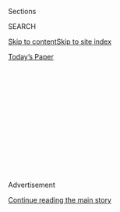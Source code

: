 <div id="app">

<div>

<div>

<div>

<div class="NYTAppHideMasthead css-1q2w90k e1suatyy0">

<div class="section css-ui9rw0 e1suatyy2">

<div class="css-eph4ug er09x8g0">

<div class="css-6n7j50">

</div>

<span class="css-1dv1kvn">Sections</span>

<div class="css-10488qs">

<span class="css-1dv1kvn">SEARCH</span>

</div>

[Skip to content](#site-content)[Skip to site index](#site-index)

</div>

<div class="css-10698na e1huz5gh0">

</div>

</div>

<div id="masthead-bar-one" class="section hasLinks css-15hmgas e1csuq9d3">

<div class="css-uqyvli e1csuq9d0">

</div>

<div class="css-1uqjmks e1csuq9d1">

</div>

<div class="css-9e9ivx">

[](https://myaccount.nytimes.com/auth/login?response_type=cookie&client_id=vi)

</div>

<div class="css-1bvtpon e1csuq9d2">

[Today’s Paper](https://www.nytimes.com/section/todayspaper)

</div>

</div>

</div>

</div>

<div data-aria-hidden="false">

<div id="site-content" role="main">

<div>

<div class="css-1aor85t" style="opacity:0.000000001;z-index:-1;visibility:hidden">

<div class="css-1hqnpie">

<div class="css-epjblv">

<span class="css-17xtcya">[Opinion](/section/opinion)</span><span class="css-x15j1o">|</span><span class="css-fwqvlz">When
Utility Money Talks</span>

</div>

<div class="css-k008qs">

<div class="css-1iwv8en">

<span class="css-18z7m18"></span>

<div>

</div>

</div>

<span class="css-1n6z4y">https://nyti.ms/3i3MA2z</span>

<div class="css-1705lsu">

<div class="css-4xjgmj">

<div class="css-4skfbu" role="toolbar" data-aria-label="Social Media Share buttons, Save button, and Comments Panel with current comment count" data-testid="share-tools">

  - 
  - 
  - 
  - 
    
    <div class="css-6n7j50">
    
    </div>

  - 

</div>

</div>

</div>

</div>

</div>

</div>

<div id="NYT_TOP_BANNER_REGION" class="css-13pd83m">

</div>

<div id="top-wrapper" class="css-1sy8kpn">

<div id="top-slug" class="css-l9onyx">

Advertisement

</div>

[Continue reading the main story](#after-top)

<div class="ad top-wrapper" style="text-align:center;height:100%;display:block;min-height:250px">

<div id="top" class="place-ad" data-position="top" data-size-key="top">

</div>

</div>

<div id="after-top">

</div>

</div>

<div>

<div class="css-v5btjw etb61u70">

<div class="css-v05ibm etb61u71">

[Opinion](/section/opinion)

</div>

</div>

<div id="sponsor-wrapper" class="css-1hyfx7x">

<div id="sponsor-slug" class="css-19vbshk">

Supported by

</div>

[Continue reading the main story](#after-sponsor)

<div id="sponsor" class="ad sponsor-wrapper" style="text-align:center;height:100%;display:block">

</div>

<div id="after-sponsor">

</div>

</div>

<div class="css-186x18t">

</div>

<div class="css-1vkm6nb ehdk2mb0">

# When Utility Money Talks

</div>

Corruption scandals in Ohio and Illinois reveal an unsavory underside to
the politics of energy.

<div class="css-18e8msd">

<div class="css-vp77d3 epjyd6m0">

<div class="css-1p10dcb ey68jwv0" data-aria-hidden="true">

[![Justin
Gillis](https://static01.nyt.com/images/2018/02/13/opinion/justin-gillis/justin-gillis-thumbLarge-v3.png
"Justin Gillis")](https://www.nytimes.com/by/justin-gillis)

</div>

<div class="css-1baulvz">

By [<span class="css-1baulvz last-byline" itemprop="name">Justin
Gillis</span>](https://www.nytimes.com/by/justin-gillis)

<div class="css-8atqhb">

Mr. Gillis is a contributing Opinion writer and a former environmental
reporter for The Times.

</div>

</div>

</div>

  - Aug. 2, 2020

  - 
    
    <div class="css-4xjgmj">
    
    <div class="css-d8bdto" role="toolbar" data-aria-label="Social Media Share buttons, Save button, and Comments Panel with current comment count" data-testid="share-tools">
    
      - 
      - 
      - 
      - 
        
        <div class="css-6n7j50">
        
        </div>
    
      - 
    
    </div>
    
    </div>

</div>

<div class="css-79elbk" data-testid="photoviewer-wrapper">

<div class="css-z3e15g" data-testid="photoviewer-wrapper-hidden">

</div>

<div class="css-1a48zt4 ehw59r15" data-testid="photoviewer-children">

![<span class="css-cnj6d5 e1z0qqy90" itemprop="copyrightHolder"><span class="css-1ly73wi e1tej78p0">Credit...</span><span><span>Adam
McCauley</span></span></span>](https://static01.nyt.com/images/2020/08/02/opinion/02gillis-illo/02gillis-illo-articleLarge.jpg?quality=75&auto=webp&disable=upscale)

</div>

</div>

</div>

<div class="section meteredContent css-1r7ky0e" name="articleBody" itemprop="articleBody">

<div class="css-1fanzo5 StoryBodyCompanionColumn">

<div class="css-53u6y8">

The billion-dollar bailout of one of Ohio’s biggest utilities seemed
suspicious from the start. It turns out the F.B.I. was paying attention,
too.

Federal agents recently raided the home of the speaker of the Ohio House
of Representatives, Larry Householder, and charged him with
racketeering. He and his associates are accused of [operating a $60
million political slush fund](about:blank) to elect their candidates,
with the money coming from one of the state’s largest electricity
companies.

Pause to marvel at that figure: $60 million. That is a lot of money
washing through state politics, even in a state the size of Ohio.
Prosecutors contend that in return for the cash, Mr. Householder, a
Republican, pushed through a huge bailout of two nuclear plants and
several coal plants that were losing money. He has not commented.

The Ohio arrests came less than a week after the big electricity company
in Illinois, Commonwealth Edison, admitted in federal court [to bribing
political figures](about:blank) in that state and agreed to pay a $200
million fine.

</div>

</div>

<div class="css-1fanzo5 StoryBodyCompanionColumn">

<div class="css-53u6y8">

No public officials have yet been charged with accepting ComEd’s bribes,
but
[subpoenas](https://www.npr.org/local/309/2020/07/20/893009659/breaking-down-the-com-ed-patronage-scandal-and-what-s-next-for-michael-madigan)
have been issued to the offices of Michael J. Madigan, the longtime
speaker of the Illinois House of Representatives. Mr. Madigan, a
Democrat, oversaw passage of legislation sought by the power company,
including measures that effectively allowed it to raise rates to save
its own nuclear power plants. The Illinois governor has called on Mr.
Madigan to resign if charges are proved against him; he denies any
wrongdoing.

Those cases are only the most recent examples in a [wave of utility
wrongdoing](https://www.energyandpolicy.org/utility-corruption/) that
has come to light in recent years across the nation.

In South Carolina, criminal and civil charges have been filed in the $9
billion collapse of a nuclear power plant. The Securities and Exchange
Commission has
[accused](https://www.wsj.com/articles/sec-charges-south-carolina-companies-executives-in-failed-nuclear-project-case-11582855101)
former executives of the utility Scana of lying to the public and the
utility’s own shareholders about problems with the project, which state
regulators allowed to move forward for years despite exploding costs and
construction snafus. Last month, a former executive of Scana, Stephen
Byrne, [pleaded
guilty](https://www.postandcourier.com/business/former-scana-executive-pleads-guilty-to-charges-tied-to-failed-sc-nuclear-project/article_26e23ca8-c50b-11ea-8377-e7b39854212b.html)
to fraud and agreed to testify for prosecutors as they seek to bring
additional charges.

In New Orleans, the utility Entergy [was
caught](https://www.nola.com/news/article_f2266bc6-6458-5b14-87d5-c1e628650210.html)
hiring actors to show up at City Hall and pretend to be citizens in
favor of a controversial gas-fired power plant; the company was fined $5
million. A big Arizona utility, Arizona Public Service, has become
embroiled in repeated political scandals, including pumping millions in
dark money into a
[campaign](https://www.azcentral.com/story/money/business/energy/2019/03/29/arizona-public-service-admits-spending-millions-2014-corporation-commission-races/3317121002/)
to stack the state regulatory board with its lackeys.

Taken together, these and other cases demonstrate that too many power
and gas companies have sought to exercise undue influence over the
governments that nominally control them. Utilities spend lavishly on
campaign contributions, dinners, hunting trips for politicians and more.
They set up fake citizens’ groups to support their undertakings. And
they have been known to ply nonprofit community organizations with
“[donations](https://www.energyandpolicy.org/strings-attached-how-utilities-use-charitable-giving-to-influence-politics-increase-investor-profits/)”
to take public stances that favor the utility — and against the real
interests of the people these organizations ostensibly represent.

</div>

</div>

<div class="css-1fanzo5 StoryBodyCompanionColumn">

<div class="css-53u6y8">

The monopoly gas and power companies are lucrative enterprises by their
nature, and their rates are generally under direct government control.
Using money to influence politicians and regulators is nothing new. But
there is reason to be especially alert to it now, because these
companies too often are standing in the way of the switch to clean
energy that the country so desperately needs.

The Ohio case looks to be truly malodorous. Mr. Householder appears to
have won his high office largely because the power company, FirstEnergy,
and its affiliates were funding his political operation under the table,
using a “nonprofit” shell corporation that he controlled. That allowed
him to pump huge sums into the campaigns of allied candidates who, after
winning their legislative seats, voted to give him the speakership. Then
they voted in favor of his highest priority, the bailout bill.

Prosecutors claim that $400,000 of the power company’s money went
directly into Mr. Householder’s pocket as he was doing the company’s
bidding in the Ohio Statehouse. However, much of the money was used to
pay for deceptive advertising to advance the bailout bill and to protect
Mr. Householder and his allies from angry voters. Prosecutors contend
that his operation also hired agents to interfere, [sometimes
physically](https://www.cleveland.com/open/2019/09/house-bill-6-campaign-worker-charged-over-confrontation-with-repeal-campaign-worker.html),
with a petition drive to repeal the bailout law.

Why was the power company seeking bailouts in the first place? Across
the country, nuclear and coal plants are at risk of closure because they
cannot compete with natural-gas plants and wind and solar farms. The
coal shutdowns are good news for the climate; the nuclear shutdowns are
more problematic, since these plants are among the nation’s largest
sources of clean electricity.

Congress could stop the nuclear closures with a big climate bill, but
Mitch McConnell, the Senate majority leader, is a big supporter of the
coal industry and will let no such bill through that body. Until
Congress acts, saving the nuclear plants with state subsidies *may* be a
good idea. But states need to drive a hard bargain in these deals,
paying only as much as the power companies really need and doing so only
after carefully weighing alternatives for cleaning up the grid.

That is not what happened in Ohio. Instead the legislature passed a
malign law that charged ratepayers $150 million a year to fund the
bailouts, with no credible auditing of how much was really needed. While
the law did throw a minor sop to the solar industry, it also gutted most
of Ohio’s standards on energy efficiency and clean energy, which were
weak to begin with.

It is now clear that as the Ohio deal went down, the F.B.I. was all over
the statehouse. Mr. Householder’s associates were caught on tape
deciding how to spend the gusher of dark money. Gov. Mike DeWine has
called on the legislature to repeal this crooked bill. In a final act of
disrespect for the people of Ohio, Mr. Householder refused to resign as
speaker; House members were forced to vote him out, which they did on
Thursday, 90 to 0.

</div>

</div>

<div class="css-1fanzo5 StoryBodyCompanionColumn">

<div class="css-53u6y8">

For citizens elsewhere, the big message from all these scandals is that
you cannot assume your state government is working in the public
interest as it oversees the energy transition.

The electric and gas companies have huge investments in dirty energy,
and they are fighting to protect those plants from clean competition.
Nuclear plants are nominally on the clean side of the ledger, but
proposals to save them need to be examined with a microscope, since
these can be used to argue against or gut what little clean-energy
legislation we have on the books.

Hearings in Congress are warranted, to see whether new federal laws are
needed to restrain this unethical behavior.

In the meantime, citizens are getting a clearer picture of what they are
up against. They are not just fighting dirty energy — they are also
fighting the dirty money in politics that keeps it alive.

*The Times is committed to publishing* [*a diversity of
letters*](https://www.nytimes.com/2019/01/31/opinion/letters/letters-to-editor-new-york-times-women.html)
*to the editor. We’d like to hear what you think about this or any of
our articles. Here are some*
[*tips*](https://help.nytimes.com/hc/en-us/articles/115014925288-How-to-submit-a-letter-to-the-editor)*.
And here’s our email:*
[*letters@nytimes.com*](mailto:letters@nytimes.com)*.*

*Follow The New York Times Opinion section on*
[*Facebook*](https://www.facebook.com/nytopinion)*,* [*Twitter
(@NYTopinion)*](http://twitter.com/NYTOpinion) *and*
[*Instagram*](https://www.instagram.com/nytopinion/)*.*

</div>

</div>

</div>

<div>

</div>

<div>

</div>

<div>

</div>

<div>

<div id="bottom-wrapper" class="css-1ede5it">

<div id="bottom-slug" class="css-l9onyx">

Advertisement

</div>

[Continue reading the main story](#after-bottom)

<div id="bottom" class="ad bottom-wrapper" style="text-align:center;height:100%;display:block;min-height:90px">

</div>

<div id="after-bottom">

</div>

</div>

</div>

</div>

</div>

## Site Index

<div>

</div>

## Site Information Navigation

  - [© <span>2020</span> <span>The New York Times
    Company</span>](https://help.nytimes.com/hc/en-us/articles/115014792127-Copyright-notice)

<!-- end list -->

  - [NYTCo](https://www.nytco.com/)
  - [Contact
    Us](https://help.nytimes.com/hc/en-us/articles/115015385887-Contact-Us)
  - [Work with us](https://www.nytco.com/careers/)
  - [Advertise](https://nytmediakit.com/)
  - [T Brand Studio](http://www.tbrandstudio.com/)
  - [Your Ad
    Choices](https://www.nytimes.com/privacy/cookie-policy#how-do-i-manage-trackers)
  - [Privacy](https://www.nytimes.com/privacy)
  - [Terms of
    Service](https://help.nytimes.com/hc/en-us/articles/115014893428-Terms-of-service)
  - [Terms of
    Sale](https://help.nytimes.com/hc/en-us/articles/115014893968-Terms-of-sale)
  - [Site Map](https://spiderbites.nytimes.com)
  - [Help](https://help.nytimes.com/hc/en-us)
  - [Subscriptions](https://www.nytimes.com/subscription?campaignId=37WXW)

</div>

</div>

</div>

</div>

